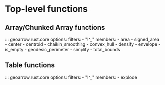 # Top-level functions

## Array/Chunked Array functions

::: geoarrow.rust.core
    options:
      filters:
        - "!^_"
      members:
        - area
        - signed_area
        - center
        - centroid
        - chaikin_smoothing
        - convex_hull
        - densify
        - envelope
        - is_empty
        - geodesic_perimeter
        - simplify
        - total_bounds

## Table functions

::: geoarrow.rust.core
    options:
      filters:
        - "!^_"
      members:
        - explode
